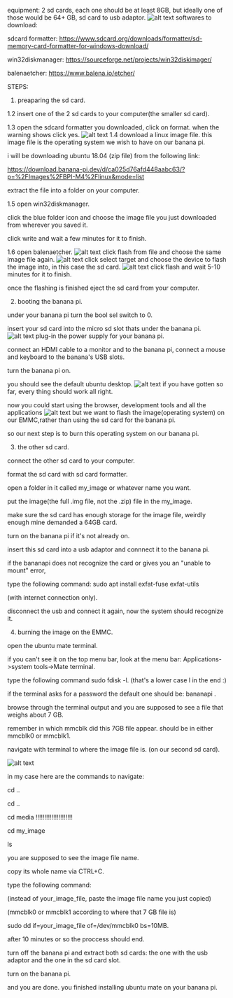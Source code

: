 equipment: 2 sd cards, each one should be at least 8GB, but ideally one of those would be 64+ GB, sd card to usb adaptor.
![alt text](https://github.com/tomer-erez/install-linux-os-banana-pi-m4/blob/main/banana%20instructions/equipment.jpeg)
softwares to download:

sdcard formatter: https://www.sdcard.org/downloads/formatter/sd-memory-card-formatter-for-windows-download/

win32diskmanager: https://sourceforge.net/projects/win32diskimager/

balenaetcher: https://www.balena.io/etcher/


STEPS:
1. preaparing the sd card. 

1.2 insert one of the 2 sd cards to your computer(the smaller sd card). 

1.3 open the sdcard formatter you downloaded, click on format. when the warning shows click yes.
![alt text](https://github.com/tomer-erez/install-linux-os-banana-pi-m4/blob/main/banana%20instructions/sdformatter-1.jpg)
1.4 download a linux image file. this image file is the operating system we wish to have on our banana pi.

i will be downloading ubuntu 18.04 (zip file) from the following link:

https://download.banana-pi.dev/d/ca025d76afd448aabc63/?p=%2FImages%2FBPI-M4%2Flinux&mode=list

extract the file into a folder on your computer.

1.5 open win32diskmanager.

click the blue folder icon and choose the image file you just downloaded from wherever you saved it.

click write and wait a few minutes for it to finish.


1.6 open balenaetcher.
![alt text](https://github.com/tomer-erez/install-linux-os-banana-pi-m4/blob/main/banana%20instructions/balena1_page-0001.jpg)
click flash from file and choose the same image file again.
![alt text](https://github.com/tomer-erez/install-linux-os-banana-pi-m4/blob/main/banana%20instructions/balena2_page-0001.jpg)
click select target and choose the device to flash the image into, in this case the sd card.
![alt text](https://github.com/tomer-erez/install-linux-os-banana-pi-m4/blob/main/banana%20instructions/balena3_page-0001.jpg)
click flash and wait 5-10 minutes for it to finish. 

once the flashing is finished eject the sd card from your computer.


2. booting the banana pi.

under your banana pi turn the bool sel switch to 0.

insert your sd card into the micro sd slot thats under the banana pi.
![alt text](https://github.com/tomer-erez/install-linux-os-banana-pi-m4/blob/main/banana%20instructions/sel%20switch-1.jpg)
plug-in the power supply for your banana pi.

connect an HDMI cable to a monitor and to the banana pi, connect a mouse and keyboard to the banana's USB slots.

turn the banana pi on.

you should see the default ubuntu desktop.
![alt text](https://github.com/tomer-erez/install-linux-os-banana-pi-m4/blob/main/banana%20instructions/desktop%20screen.jpg)
if you have gotten so far, every thing should work all right.

now you could start using the browser, development tools and all the applications
![alt text](https://github.com/tomer-erez/install-linux-os-banana-pi-m4/blob/main/banana%20instructions/pre%20burn%20desktop.png)
but we want to flash the image(operating system) on our EMMC,rather than using the sd card for the banana pi.

so our next step is to burn this operating system on our banana pi.


3. the other sd card.

connect the other sd card to your computer.

format the sd card with sd card formatter.

open a folder in it called my_image or whatever name you want. 

put the image(the full .img file, not the .zip) file in the my_image.

make sure the sd card has enough storage for the image file, weirdly enough mine demanded a 64GB card.

turn on the banana pi if it's not already on.

insert this sd card into a usb adaptor and connnect it to the banana pi.

if the bananapi does not recognize the card or gives you an "unable to mount" error,

type the following command: sudo apt install exfat-fuse exfat-utils

(with internet connection only).

disconnect the usb and connect it again, now the system should recognize it.




4. burning the image on the EMMC.

open the ubuntu mate terminal.

if you can't see it on the top menu bar, look at the menu bar: Applications->system tools->Mate terminal.

type the following command sudo fdisk -l.   (that's a lower case l in the end :)

if the terminal asks for a password the default one should be: bananapi .

browse through the terminal output and you are supposed to see a file that weighs about 7 GB.

remember in which mmcblk did this 7GB file appear. should be in either mmcblk0 or mmcblk1.

navigate with terminal to where the image file is. (on our second sd card).

![alt text](https://github.com/tomer-erez/install-linux-os-banana-pi-m4/blob/main/banana%20instructions/cmd.png)

in my case here are the commands to navigate:

cd ..

cd ..

cd media !!!!!!!!!!!!!!!!!!!!!

cd my_image

ls

you are supposed to see the image file name.

copy its whole name via CTRL+C.

type the following command:

(instead of your_image_file, paste the image file name you just copied)

(mmcblk0 or mmcblk1 according to where that 7 GB file is)

sudo dd if=your_image_file of=/dev/mmcblk0 bs=10MB.

after 10 minutes or so the proccess should end.

turn off the banana pi and extract both sd cards: the one with the usb adaptor and the one in the sd card slot.

turn on the banana pi.

and you are done. you finished installing ubuntu mate on your banana pi.










